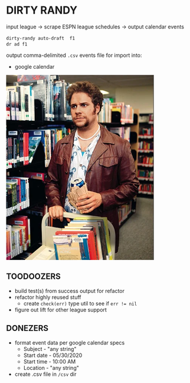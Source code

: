 # DIRTY RANDY

input league -> scrape ESPN league schedules -> output calendar events

```
dirty-randy auto-draft  f1
dr ad f1
```

output comma-delimited `.csv` events file for import into:
- google calendar

![dirty randy, brother](/dr.png)

## TOODOOZERS

- build test(s) from success output for refactor
- refactor highly reused stuff
    - create `check(err)` type util to see if `err != nil`
- figure out lift for other league support

## DONEZERS

- format event data per google calendar specs
    - Subject - "any string"
    - Start date - 05/30/2020
    - Start time - 10:00 AM
    - Location - "any string"
- create .csv file in `/csv` dir


